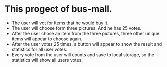 # This progect of bus-mall. 
* The user will vot for items that he would buy it. 
* The user will choose form three pictures. And he has 25 votes. 
* After the user chose an item from the three pictures, three other unique items will appear to choose again. 
* After the user votes 25 times, a button will appear to show the result and statistics for all user votes. 
* Every vote from the user will counts and save to local storage, so the statistics will show all users votes.